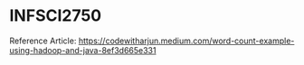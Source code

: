 # INFSCI2750
Reference Article:
https://codewitharjun.medium.com/word-count-example-using-hadoop-and-java-8ef3d665e331

